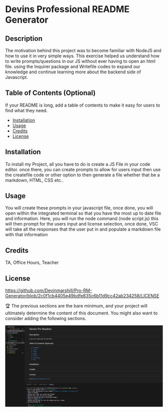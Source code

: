 # Devins Professional README Generator

## Description

The motivation behind this project was to become familiar with NodeJS and how to use it in very simple ways. This exercise helped us understand how to write prompts/questions in our JS without ever having to open an html file. using the Inquirer package and Writefile codes to expand our knowledge and continue learning more about the backend side of Javascript.

## Table of Contents (Optional)

If your README is long, add a table of contents to make it easy for users to find what they need.

- [Installation](#installation)
- [Usage](#usage)
- [Credits](#credits)
- [License](#license)

## Installation

To install my Project, all you have to do is create a JS File in your code editor. once there, you can create prompts to allow for users input then use the createfile code or other option to then generate a file whether that be a markdown, HTML, CSS etc..

## Usage

You will create these prompts in your javascript file, once done, you will open within the integrated terminal so that you have the most up to date file and information. Here, you will run the node command (node script.js) this will then prompt for the users input and license selection, once done, VSC will take all the responses that the user put in and populate a markdown file with that information

## Credits

TA, Office Hours, Teacher

## License

https://github.com/Devinmarshill/Pro-RM-Generator/blob/2c0f1cb4405e49bdfe835c6b11d9cc42ab234258/LICENSE

🏆 The previous sections are the bare minimum, and your project will ultimately determine the content of this document. You might also want to consider adding the following sections.

![Alt text](image.png)
